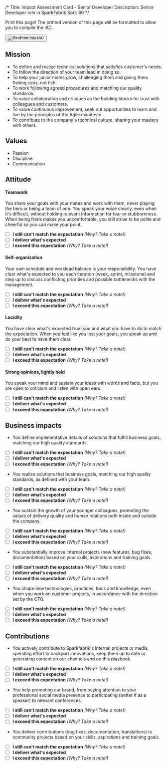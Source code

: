 /*
Title: Impact Assessment Card - Senior Developer
Description: Senior Developer role in SparkFabrik
Sort: 60
*/
<span class='no-print'>
  <div class="row justify-content align-items-center">
    <div class="col mb-3 mb-lg-0">
      <p class="quote font-italic">Print this page! The printed version of this page will be formatted to allow you to compile the IAC.</p>
    </div>
    <div class="col-lg-auto">
      <button class='btn btn--print' type="button" onclick="window.print();"><img class="icon-print" src="/images/icon_print.svg" alt="Pint">Print this IAC</button>
    </div>
  </div>

## Mission

* To define and realize technical solutions that satisfies customer's needs.
* To follow the direction of your team lead in doing so.
* To help your junior mates grow, challenging them and giving them fishing cans, not fish.
* To work following agreed procedures and matching our quality standards.
* To value collaboration and critiques as the building blocks for trust with colleagues and customers.
* To value continuous improvement, seek out opportunities to learn and live by the principles of the Agile manifesto.
* To contribute to the company's technical culture, sharing your mastery with others.

## Values

* Passion
* Discipline
* Communication

</span>

## Attitude

#### Teamwork

You share your goals with your mates and work with them, never playing the hero or being a team of one. You speak your voice clearly, even when it's difficult, without holding relevant information for fear or stubbornness. When being frank makes you uncomfortable, you still strive to be polite and cheerful so you can make your point.

<span class='score only-print'>

- [ ] **I still can't match the expectation** _(Why? Take a note!)_
- [ ] **I deliver what's expected**
- [ ] **I exceed this expectation** _(Why? Take a note!)_

</span>

#### Self-organization

Your own schedule and workload balance is your responsibility. You have clear what's expected to you each iteration (week, sprint, milestone) and step up to discuss conflicting priorities and possible bottlenecks with the management.

<span class='score only-print'>

- [ ] **I still can't match the expectation** _(Why? Take a note!)_
- [ ] **I deliver what's expected**
- [ ] **I exceed this expectation** _(Why? Take a note!)_

</span>

#### Lucidity

You have clear what's expected from you and what you have to do to match the expectation. When you feel like you lost your goals, you speak up and do your best to have them clear.

<span class='score only-print'>

- [ ] **I still can't match the expectation** _(Why? Take a note!)_
- [ ] **I deliver what's expected**
- [ ] **I exceed this expectation** _(Why? Take a note!)_

</span>

#### Strong opinions, lightly held

You speak your mind and sustain your ideas with words and facts, but you are open to criticism and listen with open ears.

<span class='score only-print'>

- [ ] **I still can't match the expectation** _(Why? Take a note!)_
- [ ] **I deliver what's expected**
- [ ] **I exceed this expectation** _(Why? Take a note!)_

</span>

## Business impacts

* You define implementative details of solutions that fulfill business goals, matching our high quality standards.

<span class='score only-print'>

- [ ] **I still can't match the expectation** _(Why? Take a note!)_
- [ ] **I deliver what's expected**
- [ ] **I exceed this expectation** _(Why? Take a note!)_

</span>

* You realize solutions that business goals, matching our high quality standards, as defined with your team.

<span class='score only-print'>

- [ ] **I still can't match the expectation** _(Why? Take a note!)_
- [ ] **I deliver what's expected**
- [ ] **I exceed this expectation** _(Why? Take a note!)_

</span>

* You sustain the growth of your younger colleagues, promoting the values of delivery quality and human relations both inside and outside the company.

<span class='score only-print'>

- [ ] **I still can't match the expectation** _(Why? Take a note!)_
- [ ] **I deliver what's expected**
- [ ] **I exceed this expectation** _(Why? Take a note!)_

</span>

* You substantially improve internal projects (new features, bug fixes, documentation) based on your skills, aspirations and training goals.

<span class='score only-print'>

- [ ] **I still can't match the expectation** _(Why? Take a note!)_
- [ ] **I deliver what's expected**
- [ ] **I exceed this expectation** _(Why? Take a note!)_

</span>

* You shape new technologies, practices, tools and knowledge, even when you work on customer projects, in accordance with the direction set by the CTO.

<span class='score only-print'>

- [ ] **I still can't match the expectation** _(Why? Take a note!)_
- [ ] **I deliver what's expected**
- [ ] **I exceed this expectation** _(Why? Take a note!)_

</span>


## Contributions

* You actively contribute to Sparkfabrik's internal projects or media, spending effort to backport innovations, keep them up to date or generating content on our channels and on this playbook.

<span class='score only-print'>

- [ ] **I still can't match the expectation** _(Why? Take a note!)_
- [ ] **I deliver what's expected**
- [ ] **I exceed this expectation** _(Why? Take a note!)_

</span>

* You help promoting our brand, from paying attention to your professional social media presence to participating (better if as a speaker) to relevant conferences.

<span class='score only-print'>

- [ ] **I still can't match the expectation** _(Why? Take a note!)_
- [ ] **I deliver what's expected**
- [ ] **I exceed this expectation** _(Why? Take a note!)_

</span>

* You deliver contributions (bug fixes, documentation, translations) to community projects based on your skills, aspirations and training goals.

<span class='score only-print'>

- [ ] **I still can't match the expectation** _(Why? Take a note!)_
- [ ] **I deliver what's expected**
- [ ] **I exceed this expectation** _(Why? Take a note!)_

</span>

